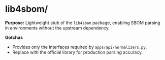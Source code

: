 # lib4sbom/

**Purpose:** Lightweight stub of the `lib4sbom` package, enabling SBOM parsing in environments without
the upstream dependency.

**Gotchas**
- Provides only the interfaces required by `apps/api/normalizers.py`.
- Replace with the official library for production parsing accuracy.
